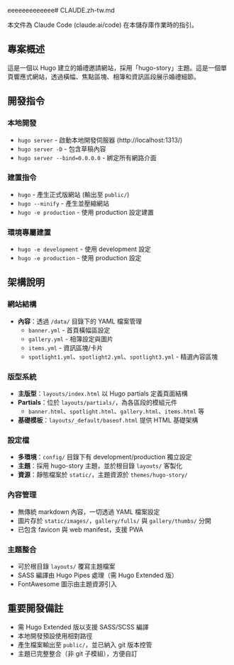 eeeeeeeeeeeee# CLAUDE.zh-tw.md

本文件為 Claude Code (claude.ai/code) 在本儲存庫作業時的指引。

## 專案概述

這是一個以 Hugo 建立的婚禮邀請網站，採用「hugo-story」主題。這是一個單頁響應式網站，透過橫幅、焦點區塊、相簿和資訊區段展示婚禮細節。

## 開發指令

### 本地開發
- `hugo server` - 啟動本地開發伺服器 (http://localhost:1313/)
- `hugo server -D` - 包含草稿內容
- `hugo server --bind=0.0.0.0` - 綁定所有網路介面

### 建置指令
- `hugo` - 產生正式版網站 (輸出至 `public/`)
- `hugo --minify` - 產生並壓縮網站
- `hugo -e production` - 使用 production 設定建置

### 環境專屬建置
- `hugo -e development` - 使用 development 設定
- `hugo -e production` - 使用 production 設定

## 架構說明

### 網站結構
- **內容**：透過 `/data/` 目錄下的 YAML 檔案管理
  - `banner.yml` - 首頁橫幅區設定
  - `gallery.yml` - 相簿設定與圖片
  - `items.yml` - 資訊區塊/卡片
  - `spotlight1.yml`、`spotlight2.yml`、`spotlight3.yml` - 精選內容區塊

### 版型系統
- **主版型**：`layouts/index.html` 以 Hugo partials 定義頁面結構
- **Partials**：位於 `layouts/partials/`，為各區段的模組元件
  - `banner.html`、`spotlight.html`、`gallery.html`、`items.html` 等
- **基礎模板**：`layouts/_default/baseof.html` 提供 HTML 基礎架構

### 設定檔
- **多環境**：`config/` 目錄下有 development/production 獨立設定
- **主題**：採用 hugo-story 主題，並於根目錄 `layouts/` 客製化
- **資源**：靜態檔案於 `static/`，主題資源於 `themes/hugo-story/`

### 內容管理
- 無傳統 markdown 內容，一切透過 YAML 檔案設定
- 圖片存於 `static/images/`，`gallery/fulls/` 與 `gallery/thumbs/` 分開
- 已包含 favicon 與 web manifest，支援 PWA

### 主題整合
- 可於根目錄 `layouts/` 覆寫主題檔案
- SASS 編譯由 Hugo Pipes 處理（需 Hugo Extended 版）
- FontAwesome 圖示由主題資源引入

## 重要開發備註

- 需 Hugo Extended 版以支援 SASS/SCSS 編譯
- 本地開發預設使用相對路徑
- 產生檔案輸出至 `public/`，並已納入 git 版本控管
- 主題已完整整合（非 git 子模組），方便自訂
